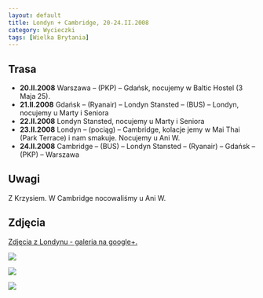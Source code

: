 ```yaml
---
layout: default
title: Londyn + Cambridge, 20-24.II.2008
category: Wycieczki
tags: [Wielka Brytania]
---
```


Trasa
-----

* **20.II.2008** Warszawa – (PKP) – Gdańsk, nocujemy w Baltic Hostel (3 Maja 25).
* **21.II.2008** Gdańsk – (Ryanair) – Londyn Stansted – (BUS) – Londyn, nocujemy u Marty i Seniora
* **22.II.2008** Londyn Stansted, nocujemy u Marty i Seniora
* **23.II.2008** Londyn – (pociąg) – Cambridge, kolacje jemy w Mai Thai (Park Terrace) i nam smakuje. Nocujemy u Ani W.
* **24.II.2008** Cambridge – (BUS) – Londyn Stansted – (Ryanair) – Gdańsk – (PKP) – Warszawa

Uwagi
-----

Z Krzysiem. W Cambridge nocowaliśmy u Ani W. 

Zdjęcia
-------

[Zdjęcia z Londynu - galeria na google+.](https://plus.google.com/photos/+TomekKobyli%C5%84ski/albums/5170594551356118449?banner=pwa&sort=1)

![](https://cloud.githubusercontent.com/assets/1532732/3012136/a611f79c-df35-11e3-8eab-a83c5f5c72e6.JPG)

![](https://cloud.githubusercontent.com/assets/1532732/3012137/a669bbbc-df35-11e3-867f-0935eeb12b25.JPG)

![](https://cloud.githubusercontent.com/assets/1532732/3012138/a750ec26-df35-11e3-9a88-6001a6d8f881.JPG)





